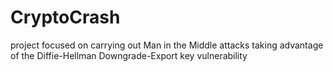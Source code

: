 # CryptoCrash
project focused on carrying out Man in the Middle attacks taking advantage of the Diffie-Hellman Downgrade-Export key vulnerability
